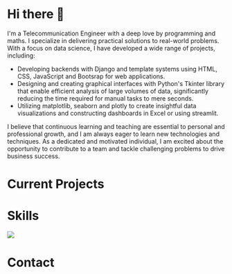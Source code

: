 
<!--
**Ferricty/Ferricty** is a ✨ _special_ ✨ repository because its `README.md` (this file) appears on your GitHub profile.

Here are some ideas to get you started:

- 🔭 I’m currently working on ...
- 🌱 I’m currently learning ...
- 👯 I’m looking to collaborate on ...
- 🤔 I’m looking for help with ...
- 💬 Ask me about ...
- 📫 How to reach me: ...
- 😄 Pronouns: ...
- ⚡ Fun fact: ...
-->
# Hi there 👋

I'm a Telecommunication Engineer with a deep love by programming and maths. I specialize in delivering practical solutions to real-world problems. With a focus on data science, I have developed a wide range of projects, including:

- Developing backends with Django and template systems using HTML, CSS, JavaScript and Bootsrap for web applications.
- Designing and creating graphical interfaces with Python's Tkinter library that enable efficient analysis of large volumes of data, significantly reducing the time required for manual tasks to mere seconds.
- Utilizing matplotlib, seaborn and plotly to create insightful data visualizations and constructing dashboards in Excel or using streamlit.

I believe that continuous learning and teaching are essential to personal and professional growth, and I am always eager to learn new technologies and techniques. As a dedicated and motivated individual, I am excited about the opportunity to contribute to a team and tackle challenging problems to drive business success.

# Current Projects

# Skills

[![](https://skillicons.dev/icons?i=py,pytorch,django,vscode,html,css,js,bootstrap,git,sqlite,postgres,mysql&perline=6)](https://skillicons.dev)

# Contact

